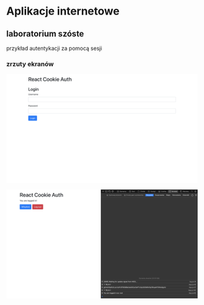 # Aplikacje internetowe

## laboratorium szóste

przykład autentykacji za pomocą sesji

### zrzuty ekranów

![strona logowania](./screenshots/login.png)

![strona dla zalogowanego użytkownika](./screenshots/whoami.png)
